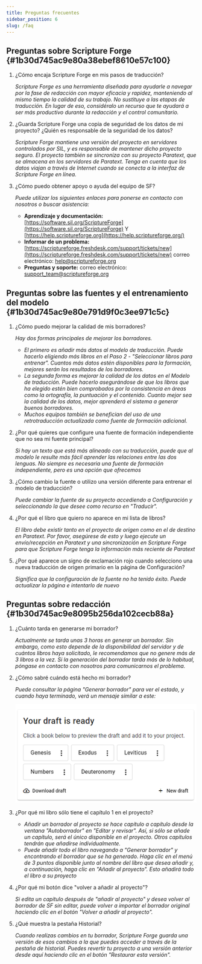 ```yaml
---
title: Preguntas frecuentes
sidebar_position: 6
slug: /faq
---
```


## Preguntas sobre Scripture Forge {#1b30d745ac9e80a38ebef8610e57c100}

1. ¿Cómo encaja Scripture Forge en mis pasos de traducción?

    _Scripture Forge es una herramienta diseñada para ayudarle a navegar por la fase de redacción con mayor eficacia y rapidez, manteniendo al mismo tiempo la calidad de su trabajo. No sustituye a las etapas de traducción. En lugar de eso, considéralo un recurso que te ayudará a ser más productivo durante la redacción y el control comunitario._

2. ¿Guarda Scripture Forge una copia de seguridad de los datos de mi proyecto? ¿Quién es responsable de la seguridad de los datos?

    _Scripture Forge mantiene una versión del proyecto en servidores controlados por SIL, y es responsable de mantener dicho proyecto seguro. El proyecto también se sincroniza con su proyecto Paratext, que se almacena en los servidores de Paratext. Tenga en cuenta que los datos viajan a través de Internet cuando se conecta a la interfaz de Scripture Forge en línea._

3. ¿Cómo puedo obtener apoyo o ayuda del equipo de SF?

    _Puede utilizar los siguientes enlaces para ponerse en contacto con nosotros o buscar asistencia:_

    - **Aprendizaje y documentación:** [https://software.sil.org/ScriptureForge](https://software.sil.org/ScriptureForge) Y [https://help.scriptureforge.org](https://help.scriptureforge.org/)
    - **Informar de un problema:** [https://scriptureforge.freshdesk.com/support/tickets/new](https://scriptureforge.freshdesk.com/support/tickets/new) correo electrónico: help@scriptureforge.org
    - **Preguntas y soporte:** correo electrónico: support_team@scriptureforge.org

## Preguntas sobre las fuentes y el entrenamiento del modelo {#1b30d745ac9e80e791d9f0c3ee971c5c}

1. ¿Cómo puedo mejorar la calidad de mis borradores?

    _Hay dos formas principales de mejorar los borradores._

    - _El primero es añadir más datos al modelo de traducción. Puede hacerlo eligiendo más libros en el Paso 2 - "Seleccionar libros para entrenar". Cuantos más datos estén disponibles para la formación, mejores serán los resultados de los borradores._
    - _La segunda forma es mejorar la calidad de los datos en el Modelo de traducción. Puede hacerlo asegurándose de que los libros que ha elegido estén bien comprobados por la consistencia en áreas como la ortografía, la puntuación y el contenido. Cuanto mejor sea la calidad de los datos, mejor aprenderá el sistema a generar buenos borradores._
    - _Muchos equipos también se benefician del uso de una retrotraducción actualizada como fuente de formación adicional._

2. ¿Por qué quieres que configure una fuente de formación independiente que no sea mi fuente principal?

    _Si hay un texto que está más alineado con su traducción, puede que al modelo le resulte más fácil aprender las relaciones entre las dos lenguas. No siempre es necesaria una fuente de formación independiente, pero es una opción que ofrecemos_

3. ¿Cómo cambio la fuente o utilizo una versión diferente para entrenar el modelo de traducción?

    _Puede cambiar la fuente de su proyecto accediendo a Configuración y seleccionando la que desee como recurso en "Traducir"._

4. ¿Por qué el libro que quiero no aparece en mi lista de libros?

    _El libro debe existir tanto en el proyecto de origen como en el de destino en Paratext. Por favor, asegúrese de esto y luego ejecute un envío/recepción en Paratext y una sincronización en Scripture Forge para que Scripture Forge tenga la información más reciente de Paratext_

5. ¿Por qué aparece un signo de exclamación rojo cuando selecciono una nueva traducción de origen primario en la página de Configuración?

    _Significa que la configuración de la fuente no ha tenido éxito. Puede actualizar la página e intentarlo de nuevo_

## Preguntas sobre redacción {#1b30d745ac9e8095b256da102cecb88a}

1. ¿Cuánto tarda en generarse mi borrador?

    _Actualmente se tarda unas 3 horas en generar un borrador. Sin embargo, como esto depende de la disponibilidad del servidor y de cuántos libros haya solicitado, le recomendamos que no genere más de 3 libros a la vez. Si la generación del borrador tarda más de lo habitual, póngase en contacto con nosotros para comunicarnos el problema._

2. ¿Cómo sabré cuándo está hecho mi borrador?

    _Puede consultar la página "Generar borrador" para ver el estado, y cuando haya terminado, verá un mensaje similar a este:_

    ![](./267304602.png)

3. ¿Por qué mi libro sólo tiene el capítulo 1 en el proyecto?
    - _Añadir un borrador al proyecto se hace capítulo a capítulo desde la ventana "Autoborrador" en "Editar y revisar". Así, si sólo se añade un capítulo, será el único disponible en el proyecto. Otros capítulos tendrán que añadirse individualmente._
    - _Puede añadir todo el libro navegando a "Generar borrador" y encontrando el borrador que se ha generado. Haga clic en el menú de 3 puntos disponible junto al nombre del libro que desea añadir y, a continuación, haga clic en "Añadir al proyecto". Esto añadirá todo el libro a su proyecto_

4. ¿Por qué mi botón dice "volver a añadir al proyecto"?

    _Si edita un capítulo después de "añadir al proyecto" y desea volver al borrador de SF sin editar, puede volver a importar el borrador original haciendo clic en el botón "Volver a añadir al proyecto"._

5. ¿Qué muestra la pestaña Historial?

    _Cuando realizas cambios en tu borrador, Scripture Forge guarda una versión de esos cambios a la que puedes acceder a través de la pestaña de historial. Puedes revertir tu proyecto a una versión anterior desde aquí haciendo clic en el botón "Restaurar esta versión"._

